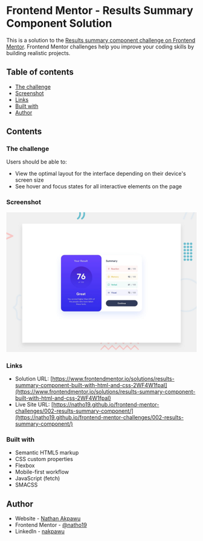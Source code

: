 # Frontend Mentor - Results Summary Component Solution

This is a solution to the [Results summary component challenge on Frontend Mentor](https://www.frontendmentor.io/challenges/results-summary-component-CE_K6s0maV). Frontend Mentor challenges help you improve your coding skills by building realistic projects.

## Table of contents

-   [The challenge](#the-challenge)
-   [Screenshot](#screenshot)
-   [Links](#links)
-   [Built with](#built-with)
-   [Author](#author)

## Contents

### The challenge

Users should be able to:

-   View the optimal layout for the interface depending on their device's screen size
-   See hover and focus states for all interactive elements on the page

### Screenshot

![](./screenshot.jpg)

### Links

-   Solution URL: [https://www.frontendmentor.io/solutions/results-summary-component-built-with-html-and-css-2WF4W1fpaI](https://www.frontendmentor.io/solutions/results-summary-component-built-with-html-and-css-2WF4W1fpaI)
-   Live Site URL: [https://natho19.github.io/frontend-mentor-challenges/002-results-summary-component/](https://natho19.github.io/frontend-mentor-challenges/002-results-summary-component/)

### Built with

-   Semantic HTML5 markup
-   CSS custom properties
-   Flexbox
-   Mobile-first workflow
-   JavaScript (fetch)
-   SMACSS

## Author

-   Website - [Nathan Akpawu](https://nakpawu.com/)
-   Frontend Mentor - [@natho19](https://www.frontendmentor.io/profile/natho19)
-   LinkedIn - [nakpawu](https://www.linkedin.com/in/nakpawu/)
